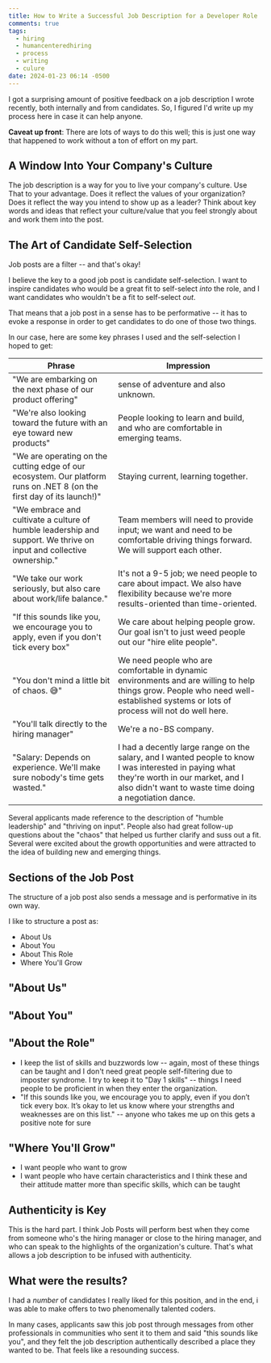 ```yaml
---
title: How to Write a Successful Job Description for a Developer Role
comments: true
tags:
  - hiring
  - humancenteredhiring
  - process
  - writing
  - culure
date: 2024-01-23 06:14 -0500
---
```

I got a surprising amount of positive feedback on a job description I wrote recently, both internally and from candidates. So, I figured I'd write up my process here in case it can help anyone.

**Caveat up front**: There are lots of ways to do this well; this is just one way that happened to work without a ton of effort on my part.

## A Window Into Your Company's Culture

The job description is a way for you to live your company's culture. Use That to your advantage. Does it reflect the values of your organization? Does it reflect the way you intend to show up as a leader? Think about key words and ideas that reflect your culture/value that you feel strongly about and work them into the post.

## The Art of Candidate Self-Selection

Job posts are a filter -- and that's okay!

I believe the key to a good job post is candidate self-selection. I want to inspire candidates who would be a great fit to self-select _into_ the role, and I want candidates who wouldn't be a fit to self-select _out_.

That means that a job post in a sense has to be performative -- it has to evoke a response in order to get candidates to do one of those two things.

In our case, here are some key phrases I used and the self-selection I hoped to get:

| Phrase | Impression |
| ------ | ---------- |
| "We are embarking on the next phase of our product offering" | sense of adventure and also unknown. |
| "We're also looking toward the future with an eye toward new products" | People looking to learn and build, and who are comfortable in emerging teams. |
| "We are operating on the cutting edge of our ecosystem. Our platform runs on .NET 8 (on the first day of its launch!)" | Staying current, learning together. |
| "We embrace and cultivate a culture of humble leadership and support. We thrive on input and collective ownership." | Team members will need to provide input; we want and need to be comfortable driving things forward. We will support each other. |
| "We take our work seriously, but also care about work/life balance." | It's not a 9-5 job; we need people to care about impact. We also have flexibility because we're more results-oriented than time-oriented. |
| "If this sounds like you, we encourage you to apply, even if you don't tick every box" | We care about helping people grow. Our goal isn't to just weed people out our "hire elite people". |
| "You don't mind a little bit of chaos. 😅" | We need people who are comfortable in dynamic environments and are willing to help things grow. People who need well-established systems or lots of process will not do well here. |
| "You'll talk directly to the hiring manager" | We're a no-BS company. | 
| "Salary: Depends on experience. We'll make sure nobody's time gets wasted." | I had a decently large range on the salary, and I wanted people to know I was interested in paying what they're worth in our market, and I also didn't want to waste time doing a negotiation dance. |

Several applicants made reference to the description of "humble leadership" and "thriving on input". People also had great follow-up questions about the "chaos" that helped us further clarify and suss out a fit. Several were excited about the growth opportunities and were attracted to the idea of building new and emerging things.

## Sections of the Job Post

The structure of a job post also sends a message and is performative in its own way.

I like to structure a post as:

* About Us
* About You
* About This Role
* Where You'll Grow

## "About Us"

## "About You"


## "About the Role"

* I keep the list of skills and buzzwords low -- again, most of these things can be taught and I don't need great people self-filtering due to imposter syndrome. I try to keep it to "Day 1 skills" -- things I need people to be proficient in when they enter the organization.
* "If this sounds like you, we encourage you to apply, even if you don’t tick every box. It’s okay to let us know where your strengths and weaknesses are on this list." -- anyone who takes me up on this gets a positive note for sure

## "Where You'll Grow"

  * I want people who want to grow
  * I want people who have certain characteristics and I think these and their attitude matter more than specific skills, which can be taught

## Authenticity is Key

This is the hard part. I think Job Posts will perform best when they come from someone who's the hiring manager or close to the hiring manager, and who can speak to the highlights of the organization's culture. That's what allows a job description to be infused with authenticity. 


## What were the results?

I had a *number* of candidates I really liked for this position, and in the end, i was able to make offers to two phenomenally talented coders.

In many cases, applicants saw this job post through messages from other professionals in communities who sent it to them and said "this sounds like you", and they felt the job description authentically described a place they wanted to be. That feels like a resounding success.